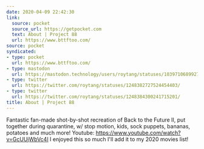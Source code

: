 ```yaml
---
date: 2020-04-09 22:42:30
link:
  source: pocket
  source_url: https://getpocket.com
  text: About | Project 88
  url: https://www.bttftoo.com/
source: pocket
syndicated:
- type: pocket
  url: https://www.bttftoo.com/
- type: mastodon
  url: https://mastodon.technology/users/roytang/statuses/103971068992745831
- type: twitter
  url: https://twitter.com/roytang/statuses/1248382727524454403/
- type: twitter
  url: https://twitter.com/roytang/statuses/1248384300241715201/
title: About | Project 88
---
```


Fantastic fan-made shot-by-shot recreation of Back to the Future II, put together during quarantine, w/ stop motion, kids, sock puppets, bananas, potatoes and much more! Youtube: https://www.youtube.com/watch?v=GcUUjWbVc4I I enjoyed this so much I'll add it to my 2020 movies list! 
